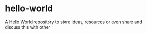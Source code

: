 # hello-world
A Hello World repository to store ideas, resources or even share and discuss this with other
